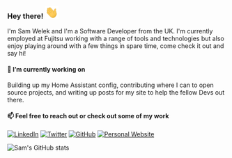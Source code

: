 ### Hey there! <img src="https://raw.githubusercontent.com/ABSphreak/ABSphreak/master/gifs/Hi.gif" width="30px">

I'm Sam Welek and I'm a Software Developer from the UK. I'm currently employed at Fujitsu working with a range of tools and technologies but also enjoy playing around with a few things in spare time, come check it out and say hi!

#### 🔭 I’m currently working on
Building up my Home Assistant config, contributing where I can to open source projects, and writing up posts for my site to help the fellow Devs out there.

#### 📫 Feel free to reach out or check out some of my work
[![LinkedIn][linkedin-shield]][linkedin-url] [![Twitter][twitter-shield]][twitter-url] [![GitHub][github-shield]][github-url] [![Personal Website][site-shield]][site-url]

![Sam's GitHub stats](https://github-readme-stats.vercel.app/api?username=tiberiushunter&show_icons=true&theme=vision-friendly-dark)

<!-- Contact Specific -->
[github-shield]: https://img.shields.io/badge/-GitHub-black.svg?style=for-the-badge&logo=github&colorB=555
[github-url]: https://github.com/tiberiushunter

[linkedin-shield]: https://img.shields.io/badge/-LinkedIn-black.svg?style=for-the-badge&logo=linkedin&colorB=555
[linkedin-url]: https://linkedin.com/in/sam-welek

[twitter-shield]: https://img.shields.io/badge/-Twitter-black.svg?style=for-the-badge&logo=twitter&colorB=555&logoColor=white
[twitter-url]: https://twitter.com/samwelek

[site-shield]: https://img.shields.io/badge/-Samwelek.co.uk-black.svg?style=for-the-badge&logo=jekyll&colorB=555&logoColor=white
[site-url]: https://samwelek.co.uk
